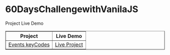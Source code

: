 # 60DaysChallengewithVanilaJS
Project	Live Demo
 <table border="1">
        <tr>
            <th>Project</th>
            <th>Live Demo</th>
        </tr>
        <tr>
            <td><a target="_blank" href="https://shorturl.at/pwBXZ">Events keyCodes</a></td>
            <td><a target="_blank" href="https://shorturl.at/gDIV4">Live Project</a></td>
        </tr>
 </table>



